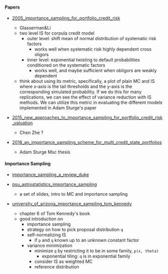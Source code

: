 


#### Papers


+ [2005_importance_sampling_for_portfolio_credit_risk](2005_importance_sampling_for_portfolio_credit_risk.pdf)
    + Glasserman&Li
    + two level IS for corpula credit model     
        + outer level: shift mean of normal distribution of systematic risk factors
            + works well when systematic risk highly dependent cross oligors
        + inner level: exponential twisting to default probabilities conditioned on the systematic factors
            + works well, and maybe sufficient when obligors are weakly dependent
    + think about using its metric, specifically, a plot of plain MC and IS where x-axis is the tail thresholds and the y-axis is the corresponding simulated probability. If we do this for many replications, we can see the effect of variance reduction with IS methods. We can utilize this metric in evaluating the different models implemented in Adam Sturge's paper

+ [2015_new_approaches_to_importance_sampling_for_portfolio_credit_risk_valuation](2015_new_approaches_to_importance_sampling_for_portfolio_credit_risk_valuation.pdf)
    + Chen Zhe ?

+ [2018_an_importance_sampling_scheme_for_multi_credit_state_portfolios](2018_an_importance_sampling_scheme_for_multi_credit_state_portfolios.pdf)
    + Adam Sturge Msc thesis



#### Importance Sampling 


+ [importance_sampling_a_review_duke](importance_sampling_a_review_duke.pdf)

+ [psu_astrostatistics_importance_sampling](psu_astrostatistics_importance_sampling.pdf)
    + a set of slides, intro to MC and importance sampling

+ [university_of_arizona_importance_sampling_tom_kennedy](university_of_arizona_importance_sampling_tom_kennedy.pdf)
    + chapter 6 of Tom Kennedy's book
    + good introduction on
        + importance sampling
        + strategy on how to pick proposal distribution `q`
        + self-normalizing IS
            + if `p` and `q` known up to an unknown constant factor
        + variance minimization
            + minimize `q` by restricting it to be in some family, `p(x, theta)`
                + exponential tiling: `q` is in exponential     family
            + consider IS as weighted MC
            + reference distribution
